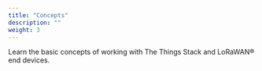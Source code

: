 ```yaml
---
title: "Concepts"
description: ""
weight: 3
---
```


Learn the basic concepts of working with The Things Stack and LoRaWAN® end devices.
